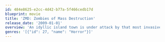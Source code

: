 ```yaml
---
id: 484e8625-e2cc-4d42-b77a-5f466cedb17d
blueprint: movie
title: 'ZMD: Zombies of Mass Destruction'
release_date: '2009-01-01'
overview: 'An idyllic island town is under attack by that most invasive of pests: zombies! Port Gamble is being overrun with braineaters, and the people seem powerless to stave them off. But wait, a rag tag band of rebels is trying to turn the tide and push the invading hordes of undead back.'
genres: '[{"id": 27, "name": "Horror"}]'
---
```

